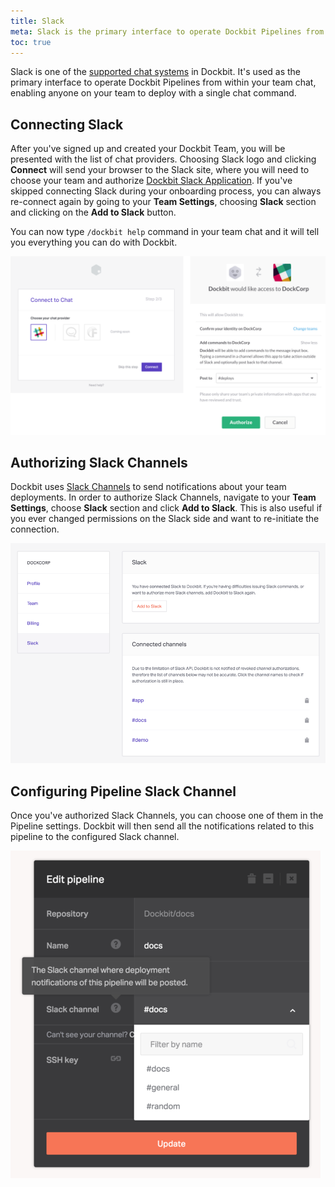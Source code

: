 ```yaml
---
title: Slack
meta: Slack is the primary interface to operate Dockbit Pipelines from within your team chat, enabling anyone on your team to deploy with a single chat command.
toc: true
---
```


Slack is one of the [supported chat systems](/chats) in Dockbit. It's used as the primary interface to operate Dockbit Pipelines from within your team chat, enabling anyone on your team to deploy with a single chat command.

## Connecting Slack

After you've signed up and created your Dockbit Team, you will be presented with the list of chat providers. Choosing Slack logo and clicking **Connect** will send your browser to the Slack site, where you will need to choose your team and authorize [Dockbit Slack Application](https://slack.com/apps/A0FLBC3JQ-dockbit). If you've skipped connecting Slack during your onboarding process, you can always re-connect again by going to your **Team Settings**, choosing **Slack** section and clicking on the **Add to Slack** button.

You can now type `/dockbit help` command in your team chat and it will tell you everything you can do with Dockbit.

![Connecting Slack](../images/chats/slack-connect.png)

## Authorizing Slack Channels

Dockbit uses [Slack Channels](https://get.slack.help/hc/en-us/articles/201402297-Create-a-channel) to send notifications about your team deployments. In order to authorize Slack Channels, navigate to your **Team Settings**, choose **Slack** section and click **Add to Slack**. This is also useful if you ever changed permissions on the Slack side and want to re-initiate the connection.

![Authorizing Slack Channels](../images/chats/slack-channels.png)

## Configuring Pipeline Slack Channel

Once you've authorized Slack Channels, you can choose one of them in the Pipeline settings. Dockbit will then send all the notifications related to this pipeline to the configured Slack channel.

![Configuring Pipeline Slack Channel](../images/chats/slack-pipeline-channel.png)


